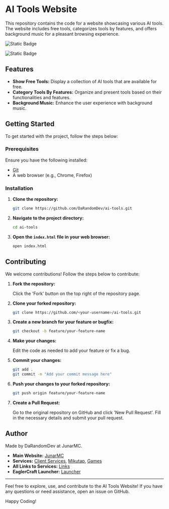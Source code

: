 # AI Tools Website

This repository contains the code for a website showcasing various AI tools. The website includes free tools, categorizes tools by features, and offers background music for a pleasant browsing experience.

![Static Badge](https://img.shields.io/badge/Javascript-purple)

![Static Badge](https://img.shields.io/badge/HTML-green)

## Features

- **Show Free Tools:** Display a collection of AI tools that are available for free.
- **Category Tools By Features:** Organize and present tools based on their functionalities and features.
- **Background Music:** Enhance the user experience with background music.

## Getting Started

To get started with the project, follow the steps below:

### Prerequisites

Ensure you have the following installed:

- [Git](https://git-scm.com/)
- A web browser (e.g., Chrome, Firefox)

### Installation

1. **Clone the repository:**

    ```bash
    git clone https://github.com/DaRandomDev/ai-tools.git
    ```

2. **Navigate to the project directory:**

    ```bash
    cd ai-tools
    ```

3. **Open the `index.html` file in your web browser:**

    ```bash
    open index.html
    ```

## Contributing

We welcome contributions! Follow the steps below to contribute:

1. **Fork the repository:**

    Click the 'Fork' button on the top right of the repository page.

2. **Clone your forked repository:**

    ```bash
    git clone https://github.com/<your-username>/ai-tools.git
    ```

3. **Create a new branch for your feature or bugfix:**

    ```bash
    git checkout -b feature/your-feature-name
    ```

4. **Make your changes:**

    Edit the code as needed to add your feature or fix a bug.

5. **Commit your changes:**

    ```bash
    git add .
    git commit -m "Add your commit message here"
    ```

6. **Push your changes to your forked repository:**

    ```bash
    git push origin feature/your-feature-name
    ```

7. **Create a Pull Request:**

    Go to the original repository on GitHub and click 'New Pull Request'. Fill in the necessary details and submit your pull request.

## Author

Made by DaRandomDev at JunarMC.

- **Main Website:** [JunarMC](https://junarmc.xyz)
- **Services:** [Client Services](https://client.junarmc.xyz/), [Mikutap](https://client.junarmc.xyz/mikutap), [Games](https://client.junarmc.xyz/games)
- **All Links to Services:** [Links](https://links.junarmc.xyz)
- **EaglerCraft Launcher:** [Launcher](https://launch.junarmc.xyz)

---

Feel free to explore, use, and contribute to the AI Tools Website! If you have any questions or need assistance, open an issue on GitHub.

Happy Coding!
```
